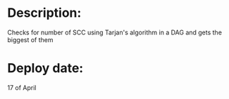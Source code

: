 # Description:
Checks for number of SCC using Tarjan's algorithm in a DAG and gets the biggest of them

# Deploy date:
17 of April
